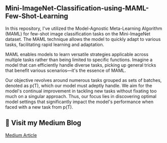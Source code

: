 ## Mini-ImageNet-Classification-using-MAML-Few-Shot-Learning
In this repository, I've utilized the Model-Agnostic Meta-Learning Algorithm (MAML) for few-shot image classification tasks on the Mini-ImageNet dataset. The MAML technique allows the model to quickly adapt to various tasks, facilitating rapid learning and adaptation.

MAML enables models to learn versatile strategies applicable across multiple tasks rather than being limited to specific functions. Imagine a model that can efficiently handle diverse tasks, picking up general tricks that benefit various scenarios—it's the essence of MAML.

Our objective revolves around numerous tasks grouped as sets of batches, denoted as p(T), which our model must adeptly handle. We aim for the model's continual improvement in tackling new tasks without fixating too much on a singular approach. Thus, our focus lies in discovering optimal model settings that significantly impact the model's performance when faced with a new task from p(T).

## 🔗 Visit my Medium Blog
[Medium Article](https://ashshaks.medium.com/model-agnostic-meta-learning-algorithm-case-study-8d3915e37add)
